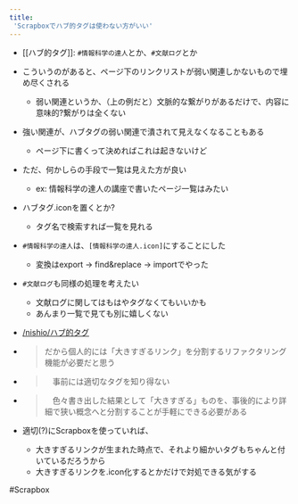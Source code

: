 ```yaml
---
title:
 'Scrapboxでハブ的タグは使わない方がいい'
---
```


- [[ハブ的タグ]]: `#情報科学の達人`とか、`#文献ログ`とか
- こういうのがあると、ページ下のリンクリストが弱い関連しかないもので埋め尽くされる
    - 弱い関連というか、（上の例だと）文脈的な繋がりがあるだけで、内容に意味的?繋がりは全くない
- 強い関連が、ハブタグの弱い関連で潰されて見えなくなることもある
    - ページ下に書くって決めればこれは起きないけど

- ただ、何かしらの手段で一覧は見えた方が良い
    - ex: 情報科学の達人の講座で書いたページ一覧はみたい
- ハブタグ.iconを置くとか?
    - タグ名で検索すれば一覧を見れる

- `#情報科学の達人`は、`[情報科学の達人.icon]`にすることにした
    - 変換はexport -> find&replace -> importでやった
- `#文献ログ`も同様の処理を考えたい
    - 文献ログに関してはもはやタグなくてもいいかも
    - あんまり一覧で見ても別に嬉しくない

- [/nishio/ハブ的タグ](https://scrapbox.io/nishio/ハブ的タグ)
- > だから個人的には「大きすぎるリンク」を分割するリファクタリング機能が必要だと思う
- >  　事前には適切なタグを知り得ない
- >  　色々書き出した結果として「大きすぎる」ものを、事後的により詳細で狭い概念へと分割することが手軽にできる必要がある
- 適切(?)にScrapboxを使っていれば、
    - 大きすぎるリンクが生まれた時点で、それより細かいタグもちゃんと付いているだろうから
    - 大きすぎるリンクを.icon化するとかだけで対処できる気がする

#Scrapbox

